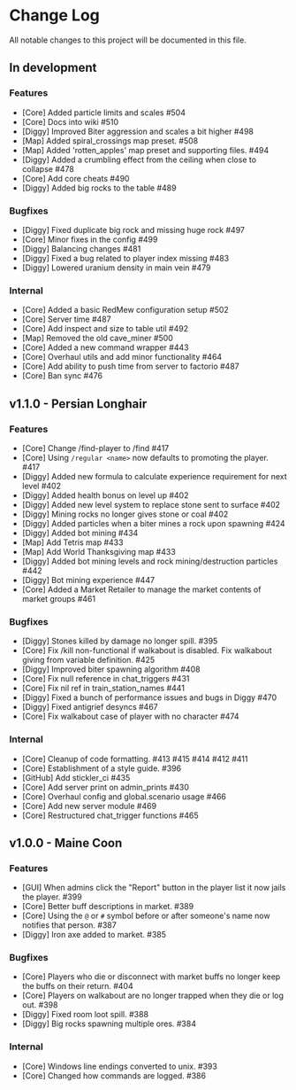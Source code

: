 # Change Log

All notable changes to this project will be documented in this file.


## In development


### Features
- [Core] Added particle limits and scales #504
- [Core] Docs into wiki #510
- [Diggy] Improved Biter aggression and scales a bit higher #498
- [Map] Added spiral_crossings map preset. #508
- [Map] Added 'rotten_apples' map preset and supporting files. #494
- [Diggy] Added a crumbling effect from the ceiling when close to collapse #478
- [Core] Add core cheats #490
- [Diggy] Added big rocks to the table #489
### Bugfixes
- [Diggy] Fixed duplicate big rock and missing huge rock #497
- [Core] Minor fixes in the config #499
- [Diggy] Balancing changes #481
- [Diggy] Fixed a bug related to player index missing #483
- [Diggy] Lowered uranium density in main vein #479
### Internal
- [Core] Added a basic RedMew configuration setup #502
- [Core] Server time #487
- [Core] Add inspect and size to table util #492
- [Map] Removed the old cave_miner #500
- [Core] Added a new command wrapper #443
- [Core] Overhaul utils and add minor functionality #464
- [Core] Add ability to push time from server to factorio #487
- [Core] Ban sync #476

## v1.1.0 - Persian Longhair

### Features
- [Core] Change /find-player to /find #417
- [Core] Using `/regular <name>` now defaults to promoting the player. #417
- [Diggy] Added new formula to calculate experience requirement for next level #402
- [Diggy] Added health bonus on level up #402
- [Diggy] Added new level system to replace stone sent to surface #402
- [Diggy] Mining rocks no longer gives stone or coal #402
- [Diggy] Added particles when a biter mines a rock upon spawning #424
- [Diggy] Added bot mining #434
- [Map] Add Tetris map #433
- [Map] Add World Thanksgiving map #433
- [Diggy] Added bot mining levels and rock mining/destruction particles #442
- [Diggy] Bot mining experience #447
- [Core] Added a Market Retailer to manage the market contents of market groups #461

### Bugfixes
- [Diggy] Stones killed by damage no longer spill. #395
- [Core] Fix /kill non-functional if walkabout is disabled. Fix walkabout giving from variable definition. #425
- [Diggy] Improved biter spawning algorithm #408
- [Core] Fix null reference in chat_triggers #431
- [Core] Fix nil ref in train_station_names #441
- [Diggy] Fixed a bunch of performance issues and bugs in Diggy #470
- [Diggy] Fixed antigrief desyncs #467
- [Core] Fix walkabout case of player with no character #474

### Internal
- [Core] Cleanup of code formatting. #413 #415 #414 #412 #411
- [Core] Establishment of a style guide. #396
- [GitHub] Add stickler_ci #435
- [Core] Add server print on admin_prints #430
- [Core] Overhaul config and global.scenario usage #466
- [Core] Add new server module #469
- [Core] Restructured chat_trigger functions #465

## v1.0.0 - Maine Coon

### Features
- [GUI] When admins click the "Report" button in the player list it now jails the player.  #399
- [Core] Better buff descriptions in market. #389
- [Core] Using the `@` or `#` symbol before or after someone's name now notifies that person. #387
- [Diggy] Iron axe added to market. #385

### Bugfixes
- [Core] Players who die or disconnect with market buffs no longer keep the buffs on their return. #404
- [Core] Players on walkabout are no longer trapped when they die or log out. #398
- [Diggy] Fixed room loot spill. #388
- [Diggy] Big rocks spawning multiple ores. #384

### Internal
- [Core] Windows line endings converted to unix. #393
- [Core] Changed how commands are logged. #386
